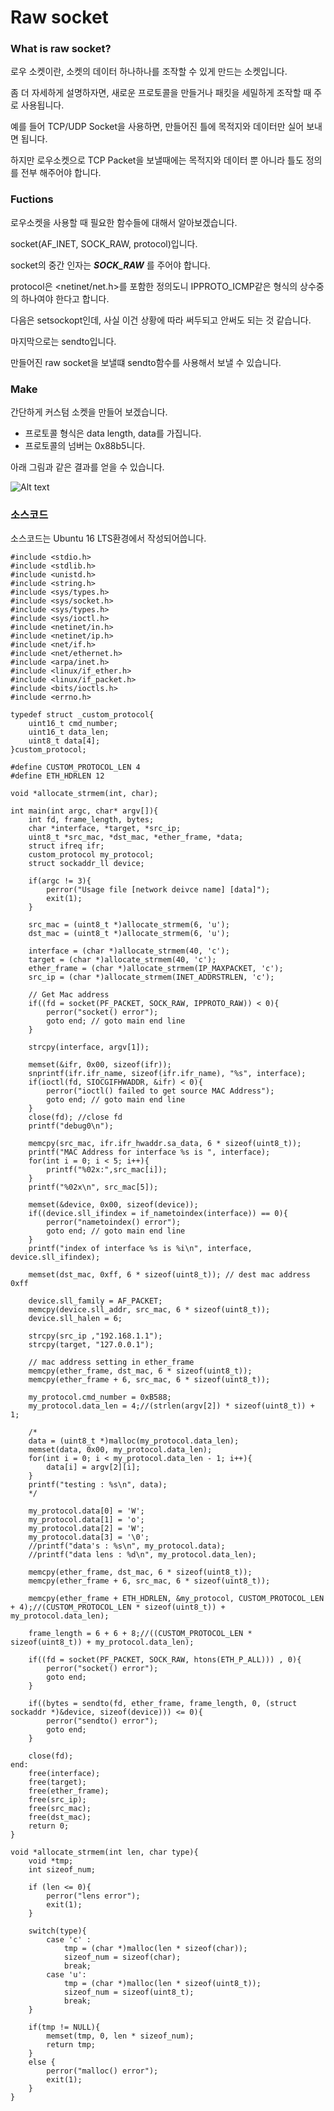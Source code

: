# Raw socket
### What is raw socket?
로우 소켓이란, 소켓의 데이터 하나하나를 조작할 수 있게 만드는 소켓입니다.

좀 더 자세하게 설명하자면, 새로운 프로토콜을 만들거나 패킷을 세밀하게 조작할 때 주로 사용됩니다.

예를 들어 TCP/UDP Socket을 사용하면, 만들어진 틀에 목적지와 데이터만 실어 보내면 됩니다.

하지만 로우소켓으로 TCP Packet을 보낼때에는 목적지와 데이터 뿐 아니라 틀도 정의를 전부 해주어야 합니다.

### Fuctions
로우소켓을 사용할 때 필요한 함수들에 대해서 알아보겠습니다.

socket(AF_INET, SOCK_RAW, protocol)입니다.

socket의 중간 인자는 ***SOCK_RAW*** 를 주어야 합니다.

protocol은 <netinet/net.h>를 포함한 정의도니 IPPROTO_ICMP같은 형식의 상수중의 하나여야 한다고 합니다.

다음은 setsockopt인데, 사실 이건 상황에 따라 써두되고 안써도 되는 것 같습니다.

마지막으로는 sendto입니다.

만들어진 raw socket을 보낼떄 sendto함수를 사용해서 보낼 수 있습니다.

### Make

간단하게 커스텀 소켓을 만들어 보겠습니다.

- 프로토콜 형식은 data length, data를 가집니다.
- 프로토콜의 넘버는 0x88b5니다.

아래 그림과 같은 결과를 얻을 수 있습니다.

![Alt text](https://github.com/Funniest/RawSocket/blob/master/my_protocol/img/packet.png)

### 소스코드
소스코드는 Ubuntu 16 LTS환경에서 작성되어씁니다.

```
#include <stdio.h>
#include <stdlib.h>
#include <unistd.h>
#include <string.h>
#include <sys/types.h>
#include <sys/socket.h>
#include <sys/types.h>
#include <sys/ioctl.h>
#include <netinet/in.h>
#include <netinet/ip.h>
#include <net/if.h>
#include <net/ethernet.h>
#include <arpa/inet.h>
#include <linux/if_ether.h>
#include <linux/if_packet.h>
#include <bits/ioctls.h>
#include <errno.h>

typedef struct _custom_protocol{
	uint16_t cmd_number;
	uint16_t data_len;
	uint8_t data[4];
}custom_protocol;

#define CUSTOM_PROTOCOL_LEN 4
#define ETH_HDRLEN 12

void *allocate_strmem(int, char);

int main(int argc, char* argv[]){
	int fd, frame_length, bytes;
	char *interface, *target, *src_ip;
	uint8_t *src_mac, *dst_mac, *ether_frame, *data;
	struct ifreq ifr;
	custom_protocol my_protocol;
	struct sockaddr_ll device;

	if(argc != 3){
		perror("Usage file [network deivce name] [data]");
		exit(1);
	}

	src_mac = (uint8_t *)allocate_strmem(6, 'u');
	dst_mac = (uint8_t *)allocate_strmem(6, 'u');

	interface = (char *)allocate_strmem(40, 'c');
	target = (char *)allocate_strmem(40, 'c');
	ether_frame = (char *)allocate_strmem(IP_MAXPACKET, 'c');
	src_ip = (char *)allocate_strmem(INET_ADDRSTRLEN, 'c');
	
	// Get Mac address
	if((fd = socket(PF_PACKET, SOCK_RAW, IPPROTO_RAW)) < 0){
		perror("socket() error");
		goto end; // goto main end line
	}

	strcpy(interface, argv[1]);
	
	memset(&ifr, 0x00, sizeof(ifr));
	snprintf(ifr.ifr_name, sizeof(ifr.ifr_name), "%s", interface);
	if(ioctl(fd, SIOCGIFHWADDR, &ifr) < 0){
		perror("ioctl() failed to get source MAC Address");
		goto end; // goto main end line
	}
	close(fd); //close fd
	printf("debug0\n");

	memcpy(src_mac, ifr.ifr_hwaddr.sa_data, 6 * sizeof(uint8_t));
	printf("MAC Address for interface %s is ", interface);
	for(int i = 0; i < 5; i++){
		printf("%02x:",src_mac[i]);
	}
	printf("%02x\n", src_mac[5]);

	memset(&device, 0x00, sizeof(device));
	if((device.sll_ifindex = if_nametoindex(interface)) == 0){
		perror("nametoindex() error");
		goto end; // goto main end line
	}
	printf("index of interface %s is %i\n", interface, device.sll_ifindex);

	memset(dst_mac, 0xff, 6 * sizeof(uint8_t)); // dest mac address 0xff
	
	device.sll_family = AF_PACKET;
	memcpy(device.sll_addr, src_mac, 6 * sizeof(uint8_t));
	device.sll_halen = 6;

	strcpy(src_ip ,"192.168.1.1");
	strcpy(target, "127.0.0.1");
	
	// mac address setting in ether_frame
	memcpy(ether_frame, dst_mac, 6 * sizeof(uint8_t));
	memcpy(ether_frame + 6, src_mac, 6 * sizeof(uint8_t));
	
	my_protocol.cmd_number = 0xB588;
	my_protocol.data_len = 4;//(strlen(argv[2]) * sizeof(uint8_t)) + 1;
	
	/*
	data = (uint8_t *)malloc(my_protocol.data_len);
	memset(data, 0x00, my_protocol.data_len);
	for(int i = 0; i < my_protocol.data_len - 1; i++){
		data[i] = argv[2][i];
	}
	printf("testing : %s\n", data);
	*/

	my_protocol.data[0] = 'W';
	my_protocol.data[1] = 'o';
	my_protocol.data[2] = 'W';
	my_protocol.data[3] = '\0';
	//printf("data's : %s\n", my_protocol.data);
	//printf("data lens : %d\n", my_protocol.data_len);

	memcpy(ether_frame, dst_mac, 6 * sizeof(uint8_t));
	memcpy(ether_frame + 6, src_mac, 6 * sizeof(uint8_t));
	
	memcpy(ether_frame + ETH_HDRLEN, &my_protocol, CUSTOM_PROTOCOL_LEN + 4);//(CUSTOM_PROTOCOL_LEN * sizeof(uint8_t)) + my_protocol.data_len);
	
	frame_length = 6 + 6 + 8;//((CUSTOM_PROTOCOL_LEN * sizeof(uint8_t)) + my_protocol.data_len);
	
	if((fd = socket(PF_PACKET, SOCK_RAW, htons(ETH_P_ALL))) , 0){
		perror("socket() error");
		goto end;
	}
	
	if((bytes = sendto(fd, ether_frame, frame_length, 0, (struct sockaddr *)&device, sizeof(device))) <= 0){
		perror("sendto() error");
		goto end;
	}

	close(fd);
end:
	free(interface);
	free(target);
	free(ether_frame);
	free(src_ip);
	free(src_mac);
	free(dst_mac);
	return 0;
}

void *allocate_strmem(int len, char type){
	void *tmp;
	int sizeof_num;

	if (len <= 0){
		perror("lens error");
		exit(1);
	}
	
	switch(type){
		case 'c' :
			tmp = (char *)malloc(len * sizeof(char));
			sizeof_num = sizeof(char);
			break;
		case 'u':
			tmp = (char *)malloc(len * sizeof(uint8_t));
			sizeof_num = sizeof(uint8_t);
			break;
	}

	if(tmp != NULL){
		memset(tmp, 0, len * sizeof_num);
		return tmp;
	}
	else {
		perror("malloc() error");
		exit(1);
	}
}
```
